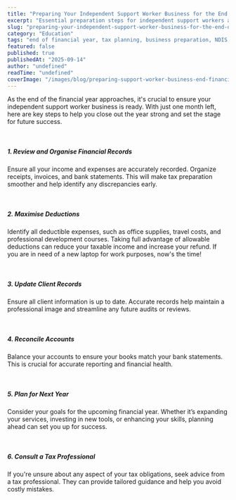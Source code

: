 ```yaml
---
title: "Preparing Your Independent Support Worker Business for the End of the Financial Year"
excerpt: "Essential preparation steps for independent support workers as the financial year ends. Tax planning, compliance, and business optimization strategies."
slug: "preparing-your-independent-support-worker-business-for-the-end-of-the-financial-year"
category: "Education"
tags: "end of financial year, tax planning, business preparation, NDIS, support workers"
featured: false
published: true
publishedAt: "2025-09-14"
author: "undefined"
readTime: "undefined"
coverImage: "/images/blog/preparing-support-worker-business-end-financial-year/hero-image.svg"
---
```


<p>As the end of the financial year approaches, it's crucial to ensure your independent support worker business is ready. With just one month left, here are key steps to help you close out the year strong and set the stage for future success.</p><p>‍</p><h5>1. Review and Organise Financial Records</h5><p>Ensure all your income and expenses are accurately recorded. Organize receipts, invoices, and bank statements. This will make tax preparation smoother and help identify any discrepancies early.</p><p>‍</p><h5>2. Maximise Deductions</h5><p>Identify all deductible expenses, such as office supplies, travel costs, and professional development courses. Taking full advantage of allowable deductions can reduce your taxable income and increase your refund. If you are in need of a new laptop for work purposes, now's the time!</p><p>‍</p><h5>3. Update Client Records</h5><p>Ensure all client information is up to date. Accurate records help maintain a professional image and streamline any future audits or reviews.</p><p>‍</p><h5>4. Reconcile Accounts</h5><p>Balance your accounts to ensure your books match your bank statements. This is crucial for accurate reporting and financial health.</p><p>‍</p><h5>5. Plan for Next Year</h5><p>Consider your goals for the upcoming financial year. Whether it’s expanding your services, investing in new tools, or enhancing your skills, planning ahead can set you up for success.</p><p>‍</p><h5>6. Consult a Tax Professional</h5><p>If you're unsure about any aspect of your tax obligations, seek advice from a tax professional. They can provide tailored guidance and help you avoid costly mistakes.</p><p>‍</p>